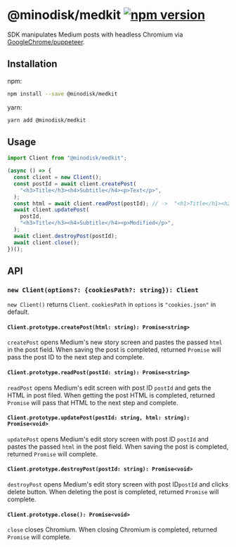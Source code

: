 # @minodisk/medkit [![npm version](https://badge.fury.io/js/%40minodisk%2Fmedkit.svg)](https://badge.fury.io/js/%40minodisk%2Fmedkit)

SDK manipulates Medium posts with headless Chromium via [GoogleChrome/puppeteer](https://github.com/GoogleChrome/puppeteer).

## Installation

npm:

```sh
npm install --save @minodisk/medkit
```

yarn:

```sh
yarn add @minodisk/medkit
```

## Usage

```js
import Client from "@minodisk/medkit";

(async () => {
  const client = new Client();
  const postId = await client.createPost(
    "<h3>Title</h3><h4>Subtitle</h4><p>Text</p>",
  );
  const html = await client.readPost(postId); // ->  "<h1>Title</h1><h2>Subtitle</h2><p>Text</p>" or "<h3>Title</h3><h4>Subtitle</h4><p>Text</p>"
  await client.updatePost(
    postId,
    "<h3>Title</h3><h4>Subtitle</h4><p>Modified</p>",
  );
  await client.destroyPost(postId);
  await client.close();
})();
```

## API

### `new Client(options?: {cookiesPath?: string}): Client`

`new Client()` returns `Client`. `cookiesPath` in `options` is `"cookies.json"`
in default.

#### `Client.prototype.createPost(html: string): Promise<string>`

`createPost` opens Medium's new story screen and pastes the passed `html` in the post field. When saving the post is completed, returned `Promise` will pass the post ID to the next step and complete.

#### `Client.prototype.readPost(postId: string): Promise<string>`

`readPost` opens Medium's edit screen with post ID `postId` and gets the HTML in post filed. When getting the post HTML is completed, returned `Promise` will pass that HTML to the next step and complete.

#### `Client.prototype.updatePost(postId: string, html: string): Promise<void>`

`updatePost` opens Medium's edit story screen with post ID `postId` and pastes the passed `html` in the post field. When saving the post is completed, returned `Promise` will complete.

#### `Client.prototype.destroyPost(postId: string): Promise<void>`

`destroyPost` opens Medium's edit story screen with post ID`postId` and clicks delete button. When deleting the post is completed, returned `Promise` will complete.

#### `Client.prototype.close(): Promise<void>`

`close` closes Chromium. When closing Chromium is completed, returned `Promise` will complete.
